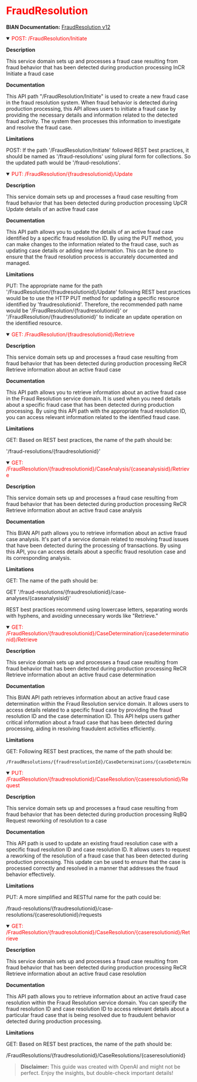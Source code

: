 <h1 style='color:red;'>FraudResolution</h1>

**BIAN Documentation:** [FraudResolution v12](https://app.swaggerhub.com/apis/BIAN-3/FraudResolution/12.0.0)

<details open>
  <summary><span style='color:red;'>POST: /FraudResolution/Initiate</span></summary>

  **Description**

  This service domain sets up and processes a fraud case resulting from fraud behavior that has been detected during production processing InCR Initiate a fraud case

  **Documentation**

  This API path "/FraudResolution/Initiate" is used to create a new fraud case in the fraud resolution system. When fraud behavior is detected during production processing, this API allows users to initiate a fraud case by providing the necessary details and information related to the detected fraud activity. The system then processes this information to investigate and resolve the fraud case.

  **Limitations**

  POST: If the path '/FraudResolution/Initiate' followed REST best practices, it should be named as '/fraud-resolutions' using plural form for collections. So the updated path would be '/fraud-resolutions'.

</details>

<details open>
  <summary><span style='color:red;'>PUT: /FraudResolution/{fraudresolutionid}/Update</span></summary>

  **Description**

  This service domain sets up and processes a fraud case resulting from fraud behavior that has been detected during production processing UpCR Update details of an active fraud case

  **Documentation**

  This API path allows you to update the details of an active fraud case identified by a specific fraud resolution ID. By using the PUT method, you can make changes to the information related to the fraud case, such as updating case details or adding new information. This can be done to ensure that the fraud resolution process is accurately documented and managed.

  **Limitations**

  PUT: The appropriate name for the path '/FraudResolution/{fraudresolutionid}/Update' following REST best practices would be to use the HTTP PUT method for updating a specific resource identified by 'fraudresolutionid'. Therefore, the recommended path name would be '/FraudResolution/{fraudresolutionid}' or '/FraudResolution/{fraudresolutionid}' to indicate an update operation on the identified resource.

</details>

<details open>
  <summary><span style='color:red;'>GET: /FraudResolution/{fraudresolutionid}/Retrieve</span></summary>

  **Description**

  This service domain sets up and processes a fraud case resulting from fraud behavior that has been detected during production processing ReCR Retrieve information about an active fraud case

  **Documentation**

  This API path allows you to retrieve information about an active fraud case in the Fraud Resolution service domain. It is used when you need details about a specific fraud case that has been detected during production processing. By using this API path with the appropriate fraud resolution ID, you can access relevant information related to the identified fraud case.

  **Limitations**

  GET: Based on REST best practices, the name of the path should be:

'/fraud-resolutions/{fraudresolutionid}'

</details>

<details open>
  <summary><span style='color:red;'>GET: /FraudResolution/{fraudresolutionid}/CaseAnalysis/{caseanalysisid}/Retrieve</span></summary>

  **Description**

  This service domain sets up and processes a fraud case resulting from fraud behavior that has been detected during production processing ReCR Retrieve information about an active fraud case analysis

  **Documentation**

  This BIAN API path allows you to retrieve information about an active fraud case analysis. It's part of a service domain related to resolving fraud issues that have been detected during the processing of transactions. By using this API, you can access details about a specific fraud resolution case and its corresponding analysis.

  **Limitations**

  GET: The name of the path should be:

GET '/fraud-resolutions/{fraudresolutionid}/case-analyses/{caseanalysisid}'

REST best practices recommend using lowercase letters, separating words with hyphens, and avoiding unnecessary words like "Retrieve."

</details>

<details open>
  <summary><span style='color:red;'>GET: /FraudResolution/{fraudresolutionid}/CaseDetermination/{casedeterminationid}/Retrieve</span></summary>

  **Description**

  This service domain sets up and processes a fraud case resulting from fraud behavior that has been detected during production processing ReCR Retrieve information about an active fraud case determination

  **Documentation**

  This BIAN API path retrieves information about an active fraud case determination within the Fraud Resolution service domain. It allows users to access details related to a specific fraud case by providing the fraud resolution ID and the case determination ID. This API helps users gather critical information about a fraud case that has been detected during processing, aiding in resolving fraudulent activities efficiently.

  **Limitations**

  GET: Following REST best practices, the name of the path should be:

```
/FraudResolutions/{fraudresolutionId}/CaseDeterminations/{caseDeterminationId}
```

</details>

<details open>
  <summary><span style='color:red;'>PUT: /FraudResolution/{fraudresolutionid}/CaseResolution/{caseresolutionid}/Request</span></summary>

  **Description**

  This service domain sets up and processes a fraud case resulting from fraud behavior that has been detected during production processing RqBQ Request reworking of resolution to a case

  **Documentation**

  This API path is used to update an existing fraud resolution case with a specific fraud resolution ID and case resolution ID. It allows users to request a reworking of the resolution of a fraud case that has been detected during production processing. This update can be used to ensure that the case is processed correctly and resolved in a manner that addresses the fraud behavior effectively.

  **Limitations**

  PUT: A more simplified and RESTful name for the path could be: 

/fraud-resolutions/{fraudresolutionid}/case-resolutions/{caseresolutionid}/requests

</details>

<details open>
  <summary><span style='color:red;'>GET: /FraudResolution/{fraudresolutionid}/CaseResolution/{caseresolutionid}/Retrieve</span></summary>

  **Description**

  This service domain sets up and processes a fraud case resulting from fraud behavior that has been detected during production processing ReCR Retrieve information about an active fraud case resolution

  **Documentation**

  This API path allows you to retrieve information about an active fraud case resolution within the Fraud Resolution service domain. You can specify the fraud resolution ID and case resolution ID to access relevant details about a particular fraud case that is being resolved due to fraudulent behavior detected during production processing.

  **Limitations**

  GET: Based on REST best practices, the name of the path should be:

/FraudResolutions/{fraudresolutionid}/CaseResolutions/{caseresolutionid}

</details>

> **Disclaimer:** This guide was created with OpenAI and might not be perfect. Enjoy the insights, but double-check important details!
